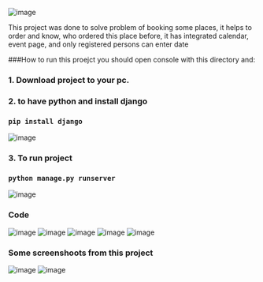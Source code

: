 ![image](https://user-images.githubusercontent.com/86559848/222453239-642f58c5-8777-4680-b34e-30e05fc1b4bb.png)

This project was done to solve problem of booking some places, it helps to order and know, who ordered this place before,
it has integrated calendar, event page, and only registered persons can enter date

###How to run this proejct you should open console with this directory and: 

### 1. Download project to your pc.
### 2. to have python and install django

### `pip install django`

![image](https://user-images.githubusercontent.com/86559848/222454359-0b0224bc-4257-4eec-8c6a-59d3228f2ca9.png)


### 3. To run project 

### `python manage.py runserver`

![image](https://user-images.githubusercontent.com/86559848/222454437-efd5f8fc-14dd-49a9-866e-174502ac77d6.png)


### Code
![image](https://user-images.githubusercontent.com/86559848/222455523-e70d86da-3b70-4731-8634-a933e62ecbff.png)
![image](https://user-images.githubusercontent.com/86559848/222455571-7a6853ce-6c2d-4797-b328-13c831d9ecc9.png)
![image](https://user-images.githubusercontent.com/86559848/222455618-8049dcfd-80df-46c5-af55-5b28a69e24fd.png)
![image](https://user-images.githubusercontent.com/86559848/222455665-9a72300f-1e34-4606-ad4c-b457aa6c199a.png)
![image](https://user-images.githubusercontent.com/86559848/222456518-19b181be-58ba-44df-a8e2-4058f20004a3.png)



### Some screenshoots from this project
![image](https://user-images.githubusercontent.com/86559848/222456262-2f960602-ebe3-4884-9216-6db13b618a40.png)
![image](https://user-images.githubusercontent.com/86559848/222456438-781c8ab3-0dba-4879-8b2b-714328aa8b08.png)

